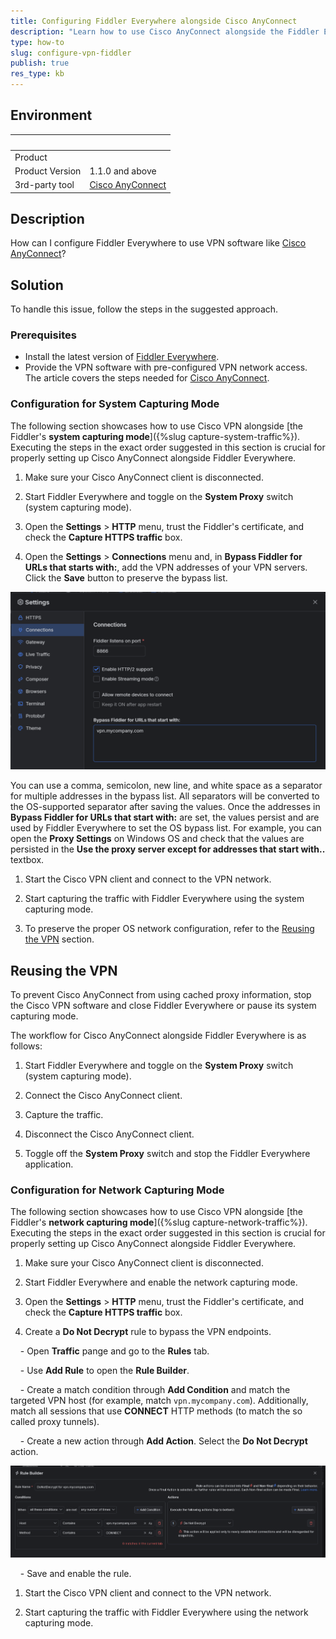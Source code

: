 ```yaml
---
title: Configuring Fiddler Everywhere alongside Cisco AnyConnect
description: "Learn how to use Cisco AnyConnect alongside the Fiddler Everywhere web-debugging client."
type: how-to
slug: configure-vpn-fiddler
publish: true
res_type: kb
---
```


## Environment

|   |   |
|---|---|
| Product   |
| Product Version | 1.1.0 and above  |
| 3rd-party tool| [Cisco AnyConnect](https://www.cisco.com/c/en/us/products/security/anyconnect-secure-mobility-client/index.html) |

## Description

How can I configure Fiddler Everywhere to use VPN software like [Cisco AnyConnect](https://www.cisco.com/c/en/us/products/security/anyconnect-secure-mobility-client/index.html)?

## Solution

To handle this issue, follow the steps in the suggested approach.

### Prerequisites

- Install the latest version of [Fiddler Everywhere](https://www.telerik.com/download/fiddler-everywhere).
- Provide the VPN software with pre-configured VPN network access. The article covers the steps needed for [Cisco AnyConnect](https://www.cisco.com/c/en/us/products/security/anyconnect-secure-mobility-client/index.html).

### Configuration for System Capturing Mode

The following section showcases how to use Cisco VPN alongside [the Fiddler's **system capturing mode**]({%slug capture-system-traffic%}). Executing the steps in the exact order suggested in this section is crucial for properly setting up Cisco AnyConnect alongside Fiddler Everywhere.

1. Make sure your Cisco AnyConnect client is disconnected.

1. Start Fiddler Everywhere and toggle on the **System Proxy** switch (system capturing mode).

1. Open the **Settings** > **HTTP** menu, trust the Fiddler's certificate, and check the **Capture HTTPS traffic** box.

1. Open the **Settings** > **Connections** menu and, in **Bypass Fiddler for URLs that starts with:**, add the VPN addresses of your VPN servers. Click the **Save** button to preserve the bypass list.

 ![Bypassing VPN addresses](../images/kb/vpn/vpn-cisco-bypass.png)

 You can use a comma, semicolon, new line, and white space as a separator for multiple addresses in the bypass list. All separators will be converted to the OS-supported separator after saving the values. Once the addresses in **Bypass Fiddler for URLs that start with:** are set, the values persist and are used by Fiddler Everywhere to set the OS bypass list. For example, you can open the **Proxy Settings** on Windows OS and check that the values are persisted in the **Use the proxy server except for addresses that start with..** textbox.

1. Start the Cisco VPN client and connect to the VPN network.

1. Start capturing the traffic with Fiddler Everywhere using the system capturing mode.

1. To preserve the proper OS network configuration, refer to the [Reusing the VPN](#reusing-the-vpn) section.

## Reusing the VPN

To prevent Cisco AnyConnect from using cached proxy information, stop the Cisco VPN software and close Fiddler Everywhere or pause its system capturing mode.

The workflow for Cisco AnyConnect alongside Fiddler Everywhere is as follows:

1. Start Fiddler Everywhere and toggle on the **System Proxy** switch (system capturing mode).

1. Connect the Cisco AnyConnect client.

1. Capture the traffic.

1. Disconnect the Cisco AnyConnect client.

1. Toggle off the **System Proxy** switch and stop the Fiddler Everywhere application.


### Configuration for Network Capturing Mode

The following section showcases how to use Cisco VPN alongside [the Fiddler's **network capturing mode**]({%slug capture-network-traffic%}). Executing the steps in the exact order suggested in this section is crucial for properly setting up Cisco AnyConnect alongside Fiddler Everywhere.

1. Make sure your Cisco AnyConnect client is disconnected.

1. Start Fiddler Everywhere and enable the network capturing mode.

1. Open the **Settings** > **HTTP** menu, trust the Fiddler's certificate, and check the **Capture HTTPS traffic** box.

1. Create a **Do Not Decrypt** rule to bypass the VPN endpoints.

    - Open **Traffic** pange and go to the **Rules** tab.

    - Use **Add Rule** to open the **Rule Builder**.

    - Create a match condition through **Add Condition** and match the targeted VPN host (for example, match `vpn.mycompany.com`). Additionally, match all sessions that use **CONNECT** HTTP methods (to match the so called proxy tunnels).

    - Create a new action through **Add Action**. Select the **Do Not Decrypt** action.

 ![Example rule that uses the "Do Not Decrypt" action](../images/kb/vpn/vpn-do-not-decrypt.png)

    - Save and enable the rule.

1. Start the Cisco VPN client and connect to the VPN network.

1. Start capturing the traffic with Fiddler Everywhere using the network capturing mode.
